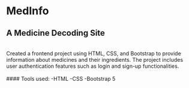 # MedInfo
## A Medicine Decoding Site 
<br/>
Created a frontend project using HTML, CSS, and Bootstrap to provide information about medicines and their ingredients. The project includes user authentication features such as login and sign-up functionalities.
<br/>
<br/>
#### Tools used:
-HTML
-CSS
-Bootstrap 5
